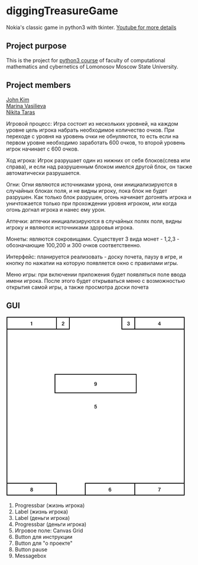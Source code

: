 # diggingTreasureGame
Nokia's classic game in python3 with tkinter.
[Youtube for more details](https://www.youtube.com/watch?v=iEt9xTWEzCo)

## Project purpose
This is the project for [python3 course](http://uneex.ru/LecturesCMC/PythonDevelopment2019) of faculty of computational mathematics and cybernetics of Lomonosov Moscow State University. 

## Project members
[John Kim](https://github.com/johnkim7)<br />
[Marina Vasilieva](https://github.com/vmmnnn)<br />
[Nikita Taras](https://github.com/name570)

Игровой процесс: Игра состоит из нескольких уровней, на каждом уровне цель игрока
набрать необходимое количество очков. При переходе с уровня на уровень очки не
обнуляются, то есть если на первом уровне необходимо заработать 600 очков, то
второй уровень игрок начинает с 600 очков.

Ход игрока: Игрок разрушает один из нижних от себя блоков(слева или справа), и если
над разрушенным блоком имелся другой блок, он также автоматически разрушается.

Огни: Огни являются источниками урона, они инициализируются в случайных блоках
поля, и не видны игроку, пока блок не будет разрушен. Как только блок разрушен,
огонь начинает догонять игрока и уничтожается только при прохождении уровня
игроком, или когда огонь догнал игрока и нанес ему урон.

Аптечки: аптечки инициализируются в случайных полях поля, видны игроку и
являются источниками здоровья игрока.

Монеты: являются сокровищами. Существует 3 вида монет - 1,2,3 - обозначающие
100,200 и 300 очков соответственно.

Интерфейс: планируется реализовать - доску почета, паузу в игре, и кнопку по
нажатии на которую появляется окно с правилами игры.

Меню игры: при включении приложения будет появляться поле ввода имени игрока. После 
этого будет открываться меню с возможностью открытия самой игры, а также просмотра доски почета


## GUI
![interface](GUI.png)
1. Progressbar (жизнь игрока)
2. Label (жизнь игрока)
3. Label (деньги игрока)
4. Progressbar (деньги игрока)
5. Игровое поле: Canvas Grid
6. Button для инструкции
7. Button для "о проекте"
8. Button pause
9. Messagebox
